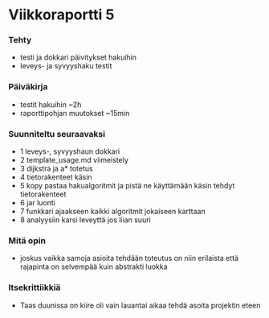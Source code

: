 # Viikkoraportti 5

### Tehty
* testi ja dokkari päivitykset hakuihin
* leveys- ja syvyyshaku testit

### Päiväkirja
* testit hakuihin ~2h
* raporttipohjan muutokset ~15min

### Suunniteltu seuraavaksi
* 1 leveys-, syvyyshaun dokkari
* 2 template_usage.md viimeistely
* 3 dijkstra ja a* totetus
* 4 tietorakenteet käsin
* 5 kopy pastaa hakualgoritmit ja pistä ne käyttämään käsin tehdyt tietorakenteet
* 6 jar luonti 
* 7 funkkari ajaakseen kaikki algoritmit jokaiseen karttaan
* 8 analyysiin karsi leveyttä jos liian suuri

### Mitä opin
* joskus vaikka samoja asioita tehdään toteutus on niin erilaista että rajapinta on selvempää kuin abstrakti luokka
### Itsekrittiikkiä
* Taas duunissa on kiire oli vain lauantai aikaa tehdä asoita projektin eteen